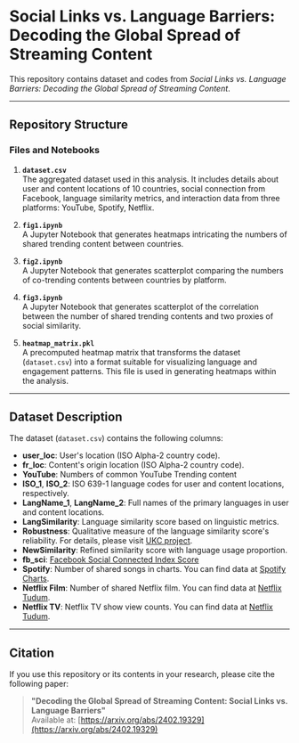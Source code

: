 # Social Links vs. Language Barriers: Decoding the Global Spread of Streaming Content

This repository contains dataset and codes from *Social Links vs. Language Barriers: Decoding the Global Spread of Streaming Content*. 

---

## Repository Structure

### Files and Notebooks

1. **`dataset.csv`**  
   The aggregated dataset used in this analysis. It includes details about user and content locations of 10 countries,  social connection from Facebook, language similarity metrics, and interaction data from three platforms: YouTube, Spotify, Netflix.

2. **`fig1.ipynb`**  
   A Jupyter Notebook that generates heatmaps intricating the numbers of shared trending content between countries.
   
3. **`fig2.ipynb`**  
   A Jupyter Notebook that generates scatterplot comparing the numbers of co-trending contents between countries by platform.
  
4. **`fig3.ipynb`**  
   A Jupyter Notebook that generates scatterplot of the correlation between the number of shared trending contents and two proxies of social similarity.

5. **`heatmap_matrix.pkl`**  
   A precomputed heatmap matrix that transforms the dataset (`dataset.csv`) into a format suitable for visualizing language and engagement patterns. This file is used in generating heatmaps within the analysis.


---

## Dataset Description

The dataset (`dataset.csv`) contains the following columns:

- **user_loc**: User's location (ISO Alpha-2 country code).
- **fr_loc**: Content's origin location (ISO Alpha-2 country code).
- **YouTube**: Numbers of common YouTube Trending content
- **ISO_1**, **ISO_2**: ISO 639-1 language codes for user and content locations, respectively.
- **LangName_1**, **LangName_2**: Full names of the primary languages in user and content locations.
- **LangSimilarity**: Language similarity score based on linguistic metrics.
- **Robustness**: Qualitative measure of the language similarity score's reliability. For details, please visit [UKC project](http://ukc.disi.unitn.it/index.php/lexsim/).
- **NewSimilarity**: Refined similarity score with language usage proportion.
- **fb_sci**: [Facebook Social Connected Index Score](https://dataforgood.facebook.com/dfg/tools/social-connectedness-index)
- **Spotify**: Number of shared songs in charts. You can find data at [Spotify Charts](https://charts.spotify.com/home).
- **Netflix Film**: Number of shared Netflix film. You can find data at [Netflix Tudum](https://www.netflix.com/tudum/top10).
- **Netflix TV**: Netflix TV show view counts. You can find data at [Netflix Tudum](https://www.netflix.com/tudum/top10).

---

## Citation

If you use this repository or its contents in your research, please cite the following paper:

> **"Decoding the Global Spread of Streaming Content: Social Links vs. Language Barriers"**  
> Available at: [https://arxiv.org/abs/2402.19329](https://arxiv.org/abs/2402.19329)

